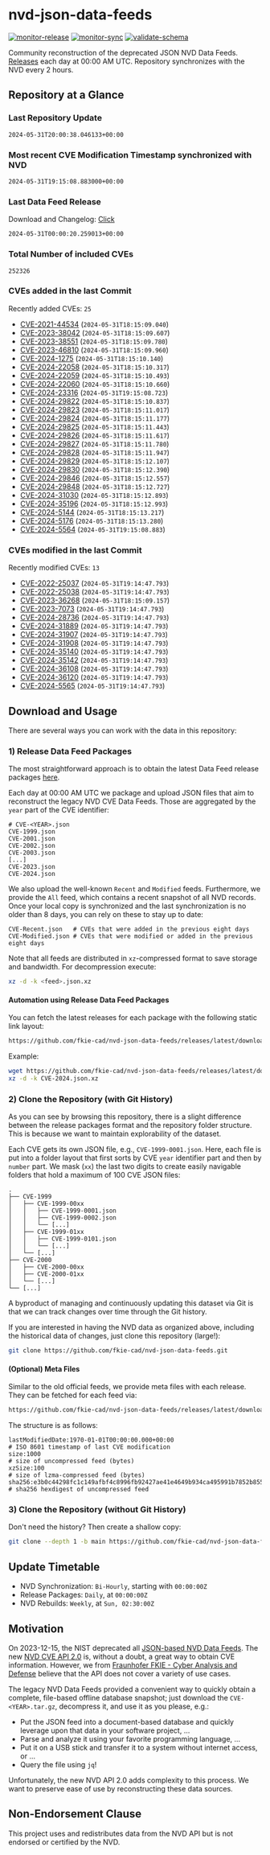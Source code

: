 # nvd-json-data-feeds

[![monitor-release](https://github.com/fkie-cad/nvd-json-data-feeds/actions/workflows/monitor_release.yml/badge.svg)](https://github.com/fkie-cad/nvd-json-data-feeds/actions/workflows/monitor_release.yml)
[![monitor-sync](https://github.com/fkie-cad/nvd-json-data-feeds/actions/workflows/monitor_sync.yml/badge.svg)](https://github.com/fkie-cad/nvd-json-data-feeds/actions/workflows/monitor_sync.yml)
[![validate-schema](https://github.com/fkie-cad/nvd-json-data-feeds/actions/workflows/validate_schema.yml/badge.svg)](https://github.com/fkie-cad/nvd-json-data-feeds/actions/workflows/validate_schema.yml)

Community reconstruction of the deprecated JSON NVD Data Feeds.
[Releases](https://github.com/fkie-cad/nvd-json-data-feeds/releases/latest) each day at 00:00 AM UTC.
Repository synchronizes with the NVD every 2 hours.

## Repository at a Glance

### Last Repository Update

```plain
2024-05-31T20:00:38.046133+00:00
```

### Most recent CVE Modification Timestamp synchronized with NVD

```plain
2024-05-31T19:15:08.883000+00:00
```

### Last Data Feed Release

Download and Changelog: [Click](https://github.com/fkie-cad/nvd-json-data-feeds/releases/latest)

```plain
2024-05-31T00:00:20.259013+00:00
```

### Total Number of included CVEs

```plain
252326
```

### CVEs added in the last Commit

Recently added CVEs: `25`

- [CVE-2021-44534](CVE-2021/CVE-2021-445xx/CVE-2021-44534.json) (`2024-05-31T18:15:09.040`)
- [CVE-2023-38042](CVE-2023/CVE-2023-380xx/CVE-2023-38042.json) (`2024-05-31T18:15:09.607`)
- [CVE-2023-38551](CVE-2023/CVE-2023-385xx/CVE-2023-38551.json) (`2024-05-31T18:15:09.780`)
- [CVE-2023-46810](CVE-2023/CVE-2023-468xx/CVE-2023-46810.json) (`2024-05-31T18:15:09.960`)
- [CVE-2024-1275](CVE-2024/CVE-2024-12xx/CVE-2024-1275.json) (`2024-05-31T18:15:10.140`)
- [CVE-2024-22058](CVE-2024/CVE-2024-220xx/CVE-2024-22058.json) (`2024-05-31T18:15:10.317`)
- [CVE-2024-22059](CVE-2024/CVE-2024-220xx/CVE-2024-22059.json) (`2024-05-31T18:15:10.493`)
- [CVE-2024-22060](CVE-2024/CVE-2024-220xx/CVE-2024-22060.json) (`2024-05-31T18:15:10.660`)
- [CVE-2024-23316](CVE-2024/CVE-2024-233xx/CVE-2024-23316.json) (`2024-05-31T19:15:08.723`)
- [CVE-2024-29822](CVE-2024/CVE-2024-298xx/CVE-2024-29822.json) (`2024-05-31T18:15:10.837`)
- [CVE-2024-29823](CVE-2024/CVE-2024-298xx/CVE-2024-29823.json) (`2024-05-31T18:15:11.017`)
- [CVE-2024-29824](CVE-2024/CVE-2024-298xx/CVE-2024-29824.json) (`2024-05-31T18:15:11.177`)
- [CVE-2024-29825](CVE-2024/CVE-2024-298xx/CVE-2024-29825.json) (`2024-05-31T18:15:11.443`)
- [CVE-2024-29826](CVE-2024/CVE-2024-298xx/CVE-2024-29826.json) (`2024-05-31T18:15:11.617`)
- [CVE-2024-29827](CVE-2024/CVE-2024-298xx/CVE-2024-29827.json) (`2024-05-31T18:15:11.780`)
- [CVE-2024-29828](CVE-2024/CVE-2024-298xx/CVE-2024-29828.json) (`2024-05-31T18:15:11.947`)
- [CVE-2024-29829](CVE-2024/CVE-2024-298xx/CVE-2024-29829.json) (`2024-05-31T18:15:12.107`)
- [CVE-2024-29830](CVE-2024/CVE-2024-298xx/CVE-2024-29830.json) (`2024-05-31T18:15:12.390`)
- [CVE-2024-29846](CVE-2024/CVE-2024-298xx/CVE-2024-29846.json) (`2024-05-31T18:15:12.557`)
- [CVE-2024-29848](CVE-2024/CVE-2024-298xx/CVE-2024-29848.json) (`2024-05-31T18:15:12.727`)
- [CVE-2024-31030](CVE-2024/CVE-2024-310xx/CVE-2024-31030.json) (`2024-05-31T18:15:12.893`)
- [CVE-2024-35196](CVE-2024/CVE-2024-351xx/CVE-2024-35196.json) (`2024-05-31T18:15:12.993`)
- [CVE-2024-5144](CVE-2024/CVE-2024-51xx/CVE-2024-5144.json) (`2024-05-31T18:15:13.217`)
- [CVE-2024-5176](CVE-2024/CVE-2024-51xx/CVE-2024-5176.json) (`2024-05-31T18:15:13.280`)
- [CVE-2024-5564](CVE-2024/CVE-2024-55xx/CVE-2024-5564.json) (`2024-05-31T19:15:08.883`)


### CVEs modified in the last Commit

Recently modified CVEs: `13`

- [CVE-2022-25037](CVE-2022/CVE-2022-250xx/CVE-2022-25037.json) (`2024-05-31T19:14:47.793`)
- [CVE-2022-25038](CVE-2022/CVE-2022-250xx/CVE-2022-25038.json) (`2024-05-31T19:14:47.793`)
- [CVE-2023-36268](CVE-2023/CVE-2023-362xx/CVE-2023-36268.json) (`2024-05-31T18:15:09.157`)
- [CVE-2023-7073](CVE-2023/CVE-2023-70xx/CVE-2023-7073.json) (`2024-05-31T19:14:47.793`)
- [CVE-2024-28736](CVE-2024/CVE-2024-287xx/CVE-2024-28736.json) (`2024-05-31T19:14:47.793`)
- [CVE-2024-31889](CVE-2024/CVE-2024-318xx/CVE-2024-31889.json) (`2024-05-31T19:14:47.793`)
- [CVE-2024-31907](CVE-2024/CVE-2024-319xx/CVE-2024-31907.json) (`2024-05-31T19:14:47.793`)
- [CVE-2024-31908](CVE-2024/CVE-2024-319xx/CVE-2024-31908.json) (`2024-05-31T19:14:47.793`)
- [CVE-2024-35140](CVE-2024/CVE-2024-351xx/CVE-2024-35140.json) (`2024-05-31T19:14:47.793`)
- [CVE-2024-35142](CVE-2024/CVE-2024-351xx/CVE-2024-35142.json) (`2024-05-31T19:14:47.793`)
- [CVE-2024-36108](CVE-2024/CVE-2024-361xx/CVE-2024-36108.json) (`2024-05-31T19:14:47.793`)
- [CVE-2024-36120](CVE-2024/CVE-2024-361xx/CVE-2024-36120.json) (`2024-05-31T19:14:47.793`)
- [CVE-2024-5565](CVE-2024/CVE-2024-55xx/CVE-2024-5565.json) (`2024-05-31T19:14:47.793`)


## Download and Usage

There are several ways you can work with the data in this repository:

### 1) Release Data Feed Packages

The most straightforward approach is to obtain the latest Data Feed release packages [here](https://github.com/fkie-cad/nvd-json-data-feeds/releases/latest).

Each day at 00:00 AM UTC we package and upload JSON files that aim to reconstruct the legacy NVD CVE Data Feeds.
Those are aggregated by the `year` part of the CVE identifier:

```
# CVE-<YEAR>.json
CVE-1999.json
CVE-2001.json
CVE-2002.json
CVE-2003.json
[...]
CVE-2023.json
CVE-2024.json
```

We also upload the well-known `Recent` and `Modified` feeds.
Furthermore, we provide the `All` feed, which contains a recent snapshot of all NVD records.
Once your local copy is synchronized and the last synchronization is no older than 8 days, you can rely on these to stay up to date:

```plain
CVE-Recent.json   # CVEs that were added in the previous eight days
CVE-Modified.json # CVEs that were modified or added in the previous eight days
```

Note that all feeds are distributed in `xz`-compressed format to save storage and bandwidth.
For decompression execute:

```sh
xz -d -k <feed>.json.xz
```

#### Automation using Release Data Feed Packages

You can fetch the latest releases for each package with the following static link layout:

```sh
https://github.com/fkie-cad/nvd-json-data-feeds/releases/latest/download/CVE-<YEAR>.json.xz
```

Example:

```sh
wget https://github.com/fkie-cad/nvd-json-data-feeds/releases/latest/download/CVE-2024.json.xz
xz -d -k CVE-2024.json.xz
```

### 2) Clone the Repository (with Git History)

As you can see by browsing this repository, there is a slight difference between the release packages format and the repository folder structure.
This is because we want to maintain explorability of the dataset.

Each CVE gets its own JSON file, e.g., `CVE-1999-0001.json`.
Here, each file is put into a folder layout that first sorts by CVE `year` identifier part and then by `number` part.
We mask (`xx`) the last two digits to create easily navigable folders that hold a maximum of 100 CVE JSON files:

```plain
.
├── CVE-1999
│   ├── CVE-1999-00xx
│   │   ├── CVE-1999-0001.json
│   │   ├── CVE-1999-0002.json
│   │   └── [...]
│   ├── CVE-1999-01xx
│   │   ├── CVE-1999-0101.json
│   │   └── [...]
│   └── [...]
├── CVE-2000
│   ├── CVE-2000-00xx
│   ├── CVE-2000-01xx
│   └── [...]
└── [...]
```

A byproduct of managing and continuously updating this dataset via Git is that we can track changes over time through the Git history.

If you are interested in having the NVD data as organized above, including the historical data of changes, just clone this repository (large!):

```sh
git clone https://github.com/fkie-cad/nvd-json-data-feeds.git
```

#### (Optional) Meta Files

Similar to the old official feeds, we provide meta files with each release. They can be fetched for each feed via:

```sh
https://github.com/fkie-cad/nvd-json-data-feeds/releases/latest/download/CVE-<YEAR>.meta
```

The structure is as follows:

```plain
lastModifiedDate:1970-01-01T00:00:00.000+00:00                          # ISO 8601 timestamp of last CVE modification
size:1000                                                               # size of uncompressed feed (bytes)
xzSize:100                                                              # size of lzma-compressed feed (bytes)
sha256:e3b0c44298fc1c149afbf4c8996fb92427ae41e4649b934ca495991b7852b855 # sha256 hexdigest of uncompressed feed
```

### 3) Clone the Repository (without Git History)

Don't need the history? Then create a shallow copy:

```sh
git clone --depth 1 -b main https://github.com/fkie-cad/nvd-json-data-feeds.git
```


## Update Timetable

* NVD Synchronization: `Bi-Hourly`, starting with `00:00:00Z`
* Release Packages: `Daily`, at `00:00:00Z`
* NVD Rebuilds: `Weekly`, at `Sun, 02:30:00Z`


## Motivation

On 2023-12-15, the NIST deprecated all [JSON-based NVD Data Feeds](https://nvd.nist.gov/vuln/data-feeds#divRetirementBanner-1).
The new [NVD CVE API 2.0](https://nvd.nist.gov/developers/vulnerabilities) is, without a doubt, a great way to obtain CVE information.
However, we from [Fraunhofer FKIE - Cyber Analysis and Defense](https://www.fkie.fraunhofer.de/en/departments/cad.html) believe that the API does not cover a variety of use cases.

The legacy NVD Data Feeds provided a convenient way to quickly obtain a complete, file-based offline database snapshot; just download the `CVE-<YEAR>.tar.gz`, decompress it, and use it as you please, e.g.:

- Put the JSON feed into a document-based database and quickly leverage upon that data in your software project, ...
- Parse and analyze it using your favorite programming language, ...
- Put it on a USB stick and transfer it to a system without internet access, or ...
- Query the file using `jq`!

Unfortunately, the new NVD API 2.0 adds complexity to this process.
We want to preserve ease of use by reconstructing these data sources.

## Non-Endorsement Clause

This project uses and redistributes data from the NVD API but is not endorsed or certified by the NVD.